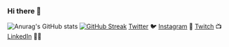### Hi there 👋

<!--
**maxstain/maxstain** is a ✨ _special_ ✨ repository because its `README.md` (this file) appears on your GitHub profile.

Here are some ideas to get you started:

- 🔭 I’m currently working on ...
- 🌱 I’m currently learning ...
- 👯 I’m looking to collaborate on ...
- 🤔 I’m looking for help with ...
- 💬 Ask me about ...
- 📫 How to reach me: ...
- 😄 Pronouns: ...
- ⚡ Fun fact: ...
-->
![Anurag's GitHub stats](https://github-readme-stats.vercel.app/api?username=maxstain&show_icons=true&theme=radical)
[![GitHub Streak](https://github-readme-streak-stats.herokuapp.com?user=maxstain&theme=radical&date_format=M%20j%5B%2C%20Y%5D)](https://git.io/streak-stats)
[Twitter](http://twitter.com/MishManners) :bird:
[Instagram](http://instagram.com/mishmanners) 📸
[Twitch](http://twitch.tv/MishManners) 📺 
[LinkedIn](http://linkedin.com/in/mishmanners) 👩‍💻
